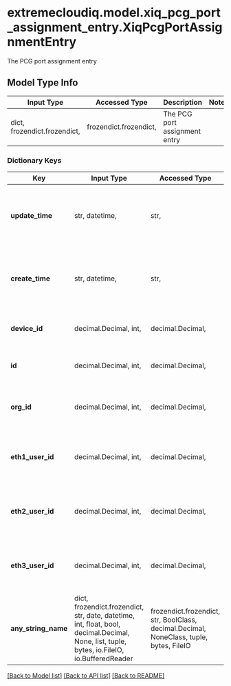 # extremecloudiq.model.xiq_pcg_port_assignment_entry.XiqPcgPortAssignmentEntry

The PCG port assignment entry

## Model Type Info
Input Type | Accessed Type | Description | Notes
------------ | ------------- | ------------- | -------------
dict, frozendict.frozendict,  | frozendict.frozendict,  | The PCG port assignment entry | 

### Dictionary Keys
Key | Input Type | Accessed Type | Description | Notes
------------ | ------------- | ------------- | ------------- | -------------
**update_time** | str, datetime,  | str,  | The last update time | value must conform to RFC-3339 date-time
**create_time** | str, datetime,  | str,  | The create time | value must conform to RFC-3339 date-time
**device_id** | decimal.Decimal, int,  | decimal.Decimal,  | The device ID of AP150W or AP302W | value must be a 64 bit integer
**id** | decimal.Decimal, int,  | decimal.Decimal,  | The unique identifier | value must be a 64 bit integer
**org_id** | decimal.Decimal, int,  | decimal.Decimal,  | The organization identifier, valid when enabling HIQ feature | [optional] value must be a 64 bit integer
**eth1_user_id** | decimal.Decimal, int,  | decimal.Decimal,  | The eth1 user ID, get available users from \&quot;/pcgs/key-based/network-policy-{policyId}/users\&quot; | [optional] value must be a 64 bit integer
**eth2_user_id** | decimal.Decimal, int,  | decimal.Decimal,  | The eth2 user ID, get available users from \&quot;/pcgs/key-based/network-policy-{policyId}/users\&quot; | [optional] value must be a 64 bit integer
**eth3_user_id** | decimal.Decimal, int,  | decimal.Decimal,  | The eth3 user ID, get available users from \&quot;/pcgs/key-based/network-policy-{policyId}/users\&quot; | [optional] value must be a 64 bit integer
**any_string_name** | dict, frozendict.frozendict, str, date, datetime, int, float, bool, decimal.Decimal, None, list, tuple, bytes, io.FileIO, io.BufferedReader | frozendict.frozendict, str, BoolClass, decimal.Decimal, NoneClass, tuple, bytes, FileIO | any string name can be used but the value must be the correct type | [optional]

[[Back to Model list]](../../README.md#documentation-for-models) [[Back to API list]](../../README.md#documentation-for-api-endpoints) [[Back to README]](../../README.md)

